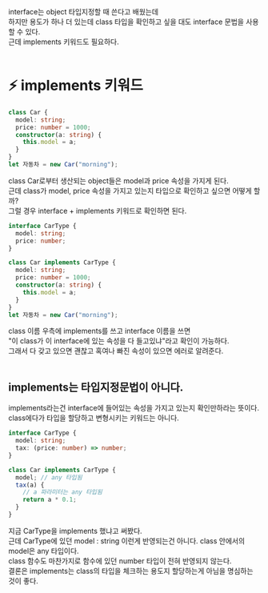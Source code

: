 interface는 object 타입지정할 때 쓴다고 배웠는데 </br>
하지만 용도가 하나 더 있는데 class 타입을 확인하고 싶을 대도 interface 문법을 사용할 수 있다. </br>
근데 implements 키워드도 필요하다. </br>
</br>

# ⚡️ implements 키워드

```ts
class Car {
  model: string;
  price: number = 1000;
  constructor(a: string) {
    this.model = a;
  }
}
let 자동차 = new Car("morning");
```

class Car로부터 생산되는 object들은 model과 price 속성을 가지게 된다. </br>
근데 class가 model, price 속성을 가지고 있는지 타입으로 확인하고 싶으면 어떻게 할까? </br>
그럴 경우 interface + implements 키워드로 확인하면 된다. </br>

```ts
interface CarType {
  model: string;
  price: number;
}

class Car implements CarType {
  model: string;
  price: number = 1000;
  constructor(a: string) {
    this.model = a;
  }
}
let 자동차 = new Car("morning");
```

class 이름 우측에 implements를 쓰고 interface 이름을 쓰면 </br>
"이 class가 이 interface에 있는 속성을 다 들고있냐"라고 확인이 가능하다. </br>
그래서 다 갖고 있으면 괜찮고 혹여나 빠진 속성이 있으면 에러로 알려준다. </br>
</br>

## implements는 타입지정문법이 아니다.

implements라는건 interface에 들어있는 속성을 가지고 있는지 확인만하라는 뜻이다. </br>
class에다가 타입을 할당하고 변형시키는 키워드는 아니다. </br>

```ts
interface CarType {
  model: string;
  tax: (price: number) => number;
}

class Car implements CarType {
  model; // any 타입됨
  tax(a) {
    // a 파라미터는 any 타입됨
    return a * 0.1;
  }
}
```

지금 CarType을 implements 했냐고 써봤다. </br>
근데 CarType에 있던 model : string 이런게 반영되는건 아니다. class 안에서의 model은 any 타입이다. </br>
class 함수도 마찬가지로 함수에 있던 number 타입이 전혀 반영되지 않는다. </br>
결론은 implements는 class의 타입을 체크하는 용도지 할당하는게 아님을 명심하는 것이 좋다. </br>
